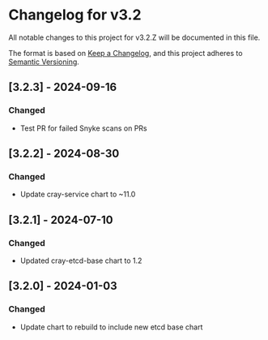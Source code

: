 # Changelog for v3.2

All notable changes to this project for v3.2.Z will be documented in this file.

The format is based on [Keep a Changelog](https://keepachangelog.com/en/1.0.0/),
and this project adheres to [Semantic Versioning](https://semver.org/spec/v2.0.0.html).

## [3.2.3] - 2024-09-16

### Changed

- Test PR for failed Snyke scans on PRs

## [3.2.2] - 2024-08-30

### Changed

- Update cray-service chart to ~11.0

## [3.2.1] - 2024-07-10

### Changed

- Updated cray-etcd-base chart to 1.2

## [3.2.0] - 2024-01-03

### Changed

- Update chart to rebuild to include new etcd base chart
